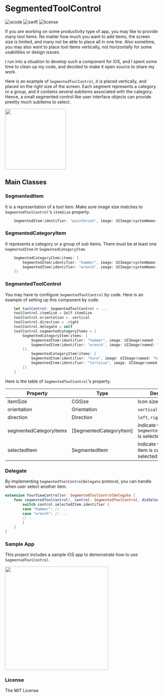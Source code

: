 #  SegmentedToolControl

![xcode](https://img.shields.io/badge/Xcode-11.1-blue)
![swift](https://img.shields.io/badge/Swift-5.1-orange.svg)
![license](https://img.shields.io/badge/License-MIT-yellow.svg)

If you are working on some productivity type of app, you may like to provide many tool items.  No matter how much you want to add items, the screen size is limited, and many not be able to place all in one line.  Also sometime, you may also want to place tool items vertically, not horizontally for some usabilities or design issues.

I run into a situation to develop such a component for iOS, and I spent some time to clean up my code, and decided to make it open source to share my work.

Here is an example of `SegmentedToolControl`, it is placed vertically, and placed on the right size of the screen.  Each segment represents a category or a group, and it contains several subitems associated with the category.  Hence, a small segmented control like user interface objects can provide preetty much subitems to select.

<img src="https://qiita-user-contents.imgix.net/https%3A%2F%2Fqiita-image-store.s3.ap-northeast-1.amazonaws.com%2F0%2F65634%2F0643ef1c-abc2-b034-e242-84c9796dac4a.png?ixlib=rb-1.2.2&auto=compress%2Cformat&gif-q=60&s=d0f3c5d8f0816d3c213812921357052b" width="200"/>


## Main Classes

### SegmentedItem

It is a representation of a tool item. Make sure image size matches to `SegmentedToolControl`'s `itemSize` property.

```.swift
	SegmentedItem(identifier: "paintbrush", image: UIImage(systemName: "paintbrush")
```

### SegmentedCategoryItem

It represents a category or a group of sub items. There must be at least one `SegmentedItem` in `SegmentedCategoryItem`.

```.swift
    SegmentedCategoryItem(items: [
        SegmentedItem(identifier: "hammer", image: UIImage(systemName: "hammer"),
        SegmentedItem(identifier: "wrench", image: UIImage(systemName: "wrench")
    ])
```

### SegmentedToolControl

You may have to configure `SegmentedToolControl` by code. Here is an example of setting up this component by code.

```.swift
    let toolControl: SegmentedToolControl = ...
    toolControl.itemSize = Self.itemSize
    toolControl.orientation = .vertical
    toolControl.direction = .right
    toolControl.delegate = self
    toolControl.segmentedCategoryItems = [
        SegmentedCategoryItem(items: [
            SegmentedItem(identifier: "hammer", image: UIImage(named: "hammer"),
            SegmentedItem(identifier: "wrench", image: UIImage(named: "wrench")
        ]),
            SegmentedCategoryItem(items: [
            SegmentedItem(identifier: "hare", image: UIImage(named: "hare"),
            SegmentedItem(identifier: "tortoise", image: UIImage(named: "tortoise")
        ])
    ]
```

Here is the table of `SegmentedToolControl`'s property.


| Property | Type | Description |
| ---------| ---- | ----------- |
| itemSize | CGSize | Icon size of an item |
| orientation | Orientation | `vertical` or `horizontal` |
| direction | Direction | `left`, `right`, `up`, `down` |
| segmentedCategoryItems | [SegmentedCategoryItem] | indicate which `SegmentedCategoryItem` is selected. |
| selectedItem | SegmentedItem | indicate which tool item is currently selected |

### Delegate

By implementing `SegmentedToolControlDelegate` protocol, you can handle when user select another item.

```.swift
extension YourViewController: SegmentedToolControlDelegate {
	func segmentedToolControl(_ control: SegmentedToolControl, didSelectItem: SegmentedItem) {
        switch control.selectedItem.identifier {
        case "hammer": // ...
        case "wrench": // ...
        // ...
        }
	}
}
```

### Sample App

This project includes a sample iOS app to demonstrate how to use `SegmentedToolControl`.

<img src="https://qiita-image-store.s3.ap-northeast-1.amazonaws.com/0/65634/94c6025b-a666-93d6-fa50-31cd686d3ed2.png" width="340"/>

### License

The MIT License


